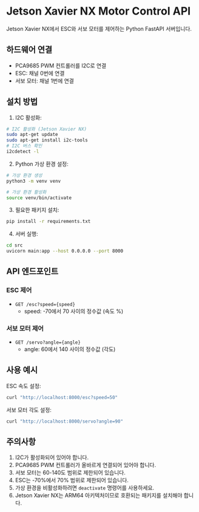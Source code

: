 # Jetson Xavier NX Motor Control API

Jetson Xavier NX에서 ESC와 서보 모터를 제어하는 Python FastAPI 서버입니다.

## 하드웨어 연결

- PCA9685 PWM 컨트롤러를 I2C로 연결
- ESC: 채널 0번에 연결
- 서보 모터: 채널 1번에 연결

## 설치 방법

1. I2C 활성화:
```bash
# I2C 활성화 (Jetson Xavier NX)
sudo apt-get update
sudo apt-get install i2c-tools
# I2C 버스 확인
i2cdetect -l
```

2. Python 가상 환경 설정:
```bash
# 가상 환경 생성
python3 -m venv venv

# 가상 환경 활성화
source venv/bin/activate
```

3. 필요한 패키지 설치:
```bash
pip install -r requirements.txt
```

4. 서버 실행:
```bash
cd src
uvicorn main:app --host 0.0.0.0 --port 8000
```

## API 엔드포인트

### ESC 제어
- `GET /esc?speed={speed}`
  - speed: -70에서 70 사이의 정수값 (속도 %)

### 서보 모터 제어
- `GET /servo?angle={angle}`
  - angle: 60에서 140 사이의 정수값 (각도)

## 사용 예시

ESC 속도 설정:
```bash
curl "http://localhost:8000/esc?speed=50"
```

서보 모터 각도 설정:
```bash
curl "http://localhost:8000/servo?angle=90"
```

## 주의사항

1. I2C가 활성화되어 있어야 합니다.
2. PCA9685 PWM 컨트롤러가 올바르게 연결되어 있어야 합니다.
3. 서보 모터는 60-140도 범위로 제한되어 있습니다.
4. ESC는 -70%에서 70% 범위로 제한되어 있습니다.
5. 가상 환경을 비활성화하려면 `deactivate` 명령어를 사용하세요.
6. Jetson Xavier NX는 ARM64 아키텍처이므로 호환되는 패키지를 설치해야 합니다.
